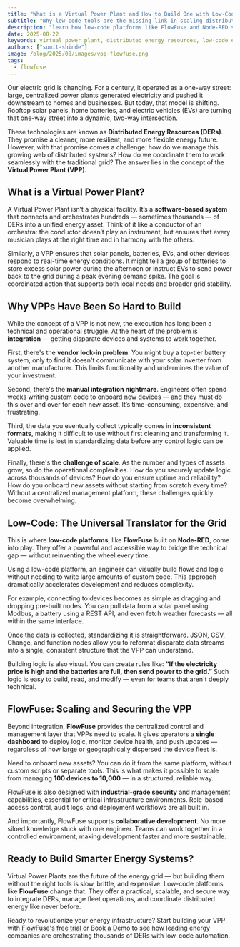 ```yaml
---
title: "What is a Virtual Power Plant and How to Build One with Low-Code"
subtitle: "Why low-code tools are the missing link in scaling distributed energy systems"
description: "learn how low-code platforms like FlowFuse and Node-RED simplify the integration and management of distributed energy resources, making Virtual Power Plants a scalable reality."
date: 2025-08-22
keywords: virtual power plant, distributed energy resources, low-code energy solutions, Node-RED, FlowFuse, energy grid orchestration, DER integration, smart grid software, energy automation, scalable VPP platform
authors: ["sumit-shinde"]
image: /blog/2025/08/images/vpp-flowfuse.png
tags:
  - flowfuse
---
```


Our electric grid is changing. For a century, it operated as a one-way street: large, centralized power plants generated electricity and pushed it downstream to homes and businesses. But today, that model is shifting. Rooftop solar panels, home batteries, and electric vehicles (EVs) are turning that one-way street into a dynamic, two-way intersection.

<!--more-->

These technologies are known as **Distributed Energy Resources (DERs)**. They promise a cleaner, more resilient, and more flexible energy future. However, with that promise comes a challenge: how do we manage this growing web of distributed systems? How do we coordinate them to work seamlessly with the traditional grid? The answer lies in the concept of the **Virtual Power Plant (VPP).**

## What is a Virtual Power Plant?

A Virtual Power Plant isn’t a physical facility. It’s a **software-based system** that connects and orchestrates hundreds — sometimes thousands — of DERs into a unified energy asset. Think of it like a conductor of an orchestra: the conductor doesn’t play an instrument, but ensures that every musician plays at the right time and in harmony with the others.

Similarly, a VPP ensures that solar panels, batteries, EVs, and other devices respond to real-time energy conditions. It might tell a group of batteries to store excess solar power during the afternoon or instruct EVs to send power back to the grid during a peak evening demand spike. The goal is coordinated action that supports both local needs and broader grid stability.

## Why VPPs Have Been So Hard to Build

While the concept of a VPP is not new, the execution has long been a technical and operational struggle. At the heart of the problem is **integration** — getting disparate devices and systems to work together.

First, there's the **vendor lock-in problem**. You might buy a top-tier battery system, only to find it doesn't communicate with your solar inverter from another manufacturer. This limits functionality and undermines the value of your investment.

Second, there's the **manual integration nightmare**. Engineers often spend weeks writing custom code to onboard new devices — and they must do this over and over for each new asset. It’s time-consuming, expensive, and frustrating.

Third, the data you eventually collect typically comes in **inconsistent formats**, making it difficult to use without first cleaning and transforming it. Valuable time is lost in standardizing data before any control logic can be applied.

Finally, there's the **challenge of scale**. As the number and types of assets grow, so do the operational complexities. How do you securely update logic across thousands of devices? How do you ensure uptime and reliability? How do you onboard new assets without starting from scratch every time? Without a centralized management platform, these challenges quickly become overwhelming.

## Low-Code: The Universal Translator for the Grid

This is where **low-code platforms**, like **FlowFuse** built on **Node-RED**, come into play. They offer a powerful and accessible way to bridge the technical gap — without reinventing the wheel every time.

Using a low-code platform, an engineer can visually build flows and logic without needing to write large amounts of custom code. This approach dramatically accelerates development and reduces complexity.

For example, connecting to devices becomes as simple as dragging and dropping pre-built nodes. You can pull data from a solar panel using Modbus, a battery using a REST API, and even fetch weather forecasts — all within the same interface.

Once the data is collected, standardizing it is straightforward. JSON, CSV, Change, and function nodes allow you to reformat disparate data streams into a single, consistent structure that the VPP can understand.

Building logic is also visual. You can create rules like:
**“If the electricity price is high and the batteries are full, then send power to the grid.”**
Such logic is easy to build, read, and modify — even for teams that aren't deeply technical.

## FlowFuse: Scaling and Securing the VPP

Beyond integration, **FlowFuse** provides the centralized control and management layer that VPPs need to scale. It gives operators a **single dashboard** to deploy logic, monitor device health, and push updates — regardless of how large or geographically dispersed the device fleet is.

Need to onboard new assets? You can do it from the same platform, without custom scripts or separate tools. This is what makes it possible to scale from managing **100 devices to 10,000** — in a structured, reliable way.

FlowFuse is also designed with **industrial-grade security** and management capabilities, essential for critical infrastructure environments. Role-based access control, audit logs, and deployment workflows are all built in.

And importantly, FlowFuse supports **collaborative development**. No more siloed knowledge stuck with one engineer. Teams can work together in a controlled environment, making development faster and more sustainable.

## Ready to Build Smarter Energy Systems?

Virtual Power Plants are the future of the energy grid — but building them without the right tools is slow, brittle, and expensive. Low-code platforms like **FlowFuse** change that. They offer a practical, scalable, and secure way to integrate DERs, manage fleet operations, and coordinate distributed energy like never before.

Ready to revolutionize your energy infrastructure? Start building your VPP with [FlowFuse's free trial](https://app.flowfuse.com/account/create) or [Book a Demo](https://meetings-eu1.hubspot.com/michael-davis/round-robin-michael-omar-kasheef?utm_campa%5B%E2%80%A6%5D113138546=&utm_content=113138546&utm_source=hs_automation&uuid=67e4a958-c21e-4463-8eb4-647cc2386930) to see how leading energy companies are orchestrating thousands of DERs with low-code automation.
